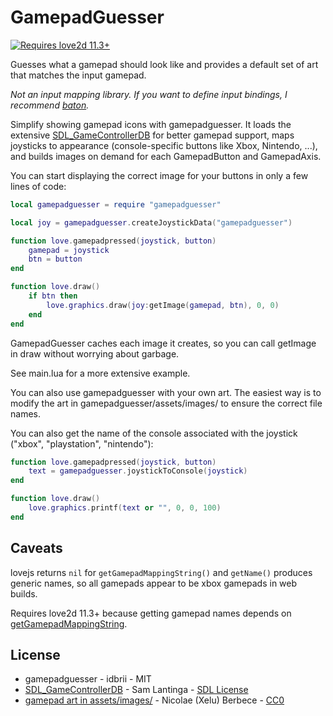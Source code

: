 # GamepadGuesser

[![Requires love2d 11.3+](https://img.shields.io/badge/L%F6ve-11.3-pink.svg)](https://love2d.org/)

Guesses what a gamepad should look like and provides a default set of art that
matches the input gamepad.

*Not an input mapping library. If you want to define input bindings, I
recommend [baton](https://github.com/tesselode/baton).*


Simplify showing gamepad icons with gamepadguesser. It loads the extensive
[SDL_GameControllerDB](https://github.com/gabomdq/SDL_GameControllerDB) for
better gamepad support, maps joysticks to appearance (console-specific buttons
like Xbox, Nintendo, ...), and builds images on demand for each GamepadButton
and GamepadAxis.

You can start displaying the correct image for your buttons in only a few lines
of code:

```lua
local gamepadguesser = require "gamepadguesser"

local joy = gamepadguesser.createJoystickData("gamepadguesser")

function love.gamepadpressed(joystick, button)
    gamepad = joystick
    btn = button
end

function love.draw()
    if btn then
        love.graphics.draw(joy:getImage(gamepad, btn), 0, 0)
    end
end
```

GamepadGuesser caches each image it creates, so you can call getImage in draw
without worrying about garbage.

See main.lua for a more extensive example.


You can also use gamepadguesser with your own art. The easiest way is to modify
the art in gamepadguesser/assets/images/ to ensure the correct file names.

You can also get the name of the console associated with the joystick ("xbox",
"playstation", "nintendo"):

```lua
function love.gamepadpressed(joystick, button)
    text = gamepadguesser.joystickToConsole(joystick)
end

function love.draw()
    love.graphics.printf(text or "", 0, 0, 100)
end
```


## Caveats

lovejs returns `nil` for `getGamepadMappingString()` and `getName()` produces
generic names, so all gamepads appear to be xbox gamepads in web builds.

Requires love2d 11.3+ because getting gamepad names depends on
[getGamepadMappingString](https://love2d.org/wiki/Joystick:getGamepadMappingString).

## License

* gamepadguesser - idbrii - MIT
* [SDL_GameControllerDB](https://github.com/gabomdq/SDL_GameControllerDB) - Sam Lantinga - [SDL License](https://github.com/gabomdq/SDL_GameControllerDB/blob/master/LICENSE)
* [gamepad art in assets/images/](https://thoseawesomeguys.com/prompts/) - Nicolae (Xelu) Berbece - [CC0](https://creativecommons.org/share-your-work/public-domain/cc0/)
